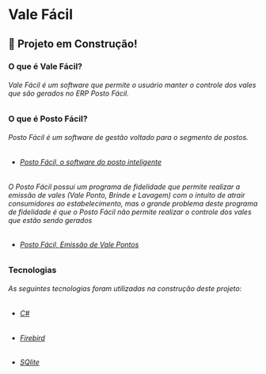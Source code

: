 # Vale Fácil

## 🚧 Projeto em Construção!

### O que é Vale Fácil?

###### Vale Fácil é um software que permite o usuário manter o controle dos vales que são gerados no ERP Posto Fácil.

### O que é Posto Fácil?

###### Posto Fácil é um software de gestão voltado para o segmento de postos.

- ###### [Posto Fácil, o software do posto inteligente](https://youtu.be/dIkYSVDhDxo)

###### O Posto Fácil possui um programa de fidelidade que permite realizar a emissão de vales (Vale Ponto, Brinde e Lavagem) com o intuito de atrair consumidores ao estabelecimento, mas o grande problema deste programa de fidelidade é que o Posto Fácil não permite realizar o controle dos vales que estão sendo gerados

- ###### [Posto Fácil, Emissão de Vale Pontos](https://share.linx.com.br/pages/viewpage.action?pageId=27131284)

   
##   
   
### Tecnologias   
      
###### As seguintes tecnologias foram utilizadas na construção deste projeto:
    
- ###### [C#](https://docs.microsoft.com/pt-br/dotnet/csharp/)
- ###### [Firebird](https://www.firebirdsql.org/en/documentation/)
- ###### [SQlite](https://www.sqlite.org/)
      
